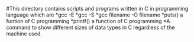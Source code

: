 #This directory contains scripts and programs written in C in programming language which are
	*gcc -E
	*gcc -S
	*gcc filename -O filename
	*puts() a funtion of C programming
	*printf() a function of C programming
	*A command to show different sizes of data types in C regardless of the machine used.
